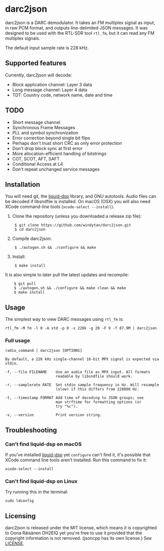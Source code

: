 # darc2json

darc2json is a DARC demodulator. It takes an FM multiplex signal as
input, in raw PCM format, and outputs line-delimited JSON messages. It was
designed to be used with the RTL-SDR tool `rtl_fm`, but it can read any FM
multiplex signals.

The default input sample rate is 228 kHz.

## Supported features

Currently, darc2json will decode:

* Block application channel: Layer 3 data
* Long message channel: Layer 4 data
* TDT: Country code, network name, date and time

## TODO

* Short message channel
* Synchronous Frame Messages
* PLL and symbol synchronization
* Error correction beyond single bit flips
* Perhaps don't trust short CRC as only error protection
* Don't drop block sync at first error
* More allocation-efficient handling of bitstrings
* COT, SCOT, AFT, SAFT
* Conditional Access at L4
* Don't repeat unchanged service messages

## Installation

You will need git, the [liquid-dsp][liquid-dsp] library, and GNU autotools.
Audio files can be decoded if libsndfile is installed. On macOS (OSX) you will
also need XCode command-line tools (`xcode-select --install`).

1. Clone the repository (unless you downloaded a release zip file):

        $ git clone https://github.com/windytan/darc2json.git
        $ cd darc2json

2. Compile darc2json:

        $ ./autogen.sh && ./configure && make

3. Install:

        $ make install

It is also simple to later pull the latest updates and recompile:

        $ git pull
        $ ./autogen.sh && ./configure && make clean && make
        $ make install

[liquid-dsp]: https://github.com/jgaeddert/liquid-dsp

## Usage

The simplest way to view DARC messages using `rtl_fm` is:

    rtl_fm -M fm -l 0 -A std -p 0 -s 228k -g 20 -F 9 -f 87.9M | darc2json

### Full usage

```
radio_command | darc2json [OPTIONS]

By default, a 228 kHz single-channel 16-bit MPX signal is expected via
stdin.

-f, --file FILENAME    Use an audio file as MPX input. All formats
                       readable by libsndfile should work.

-r, --samplerate RATE  Set stdin sample frequency in Hz. Will resample
                       (slow) if this differs from 228000 Hz.

-t, --timestamp FORMAT Add time of decoding to JSON groups; see
                       man strftime for formatting options (or
                       try "%c").

-v, --version          Print version string.
```

## Troubleshooting

### Can't find liquid-dsp on macOS

If you've installed [liquid-dsp][liquid-dsp] yet `configure` can't find it, it's
possible that XCode command line tools aren't installed. Run this command to fix
it:

    xcode-select --install

### Can't find liquid-dsp on Linux

Try running this in the terminal:

    sudo ldconfig

## Licensing

darc2json is released under the MIT license, which means it is copyrighted to
Oona Räisänen OH2EIQ yet you're free to use it provided that the copyright
information is not removed. (jsoncpp has its own license.) See
[LICENSE](LICENSE).
